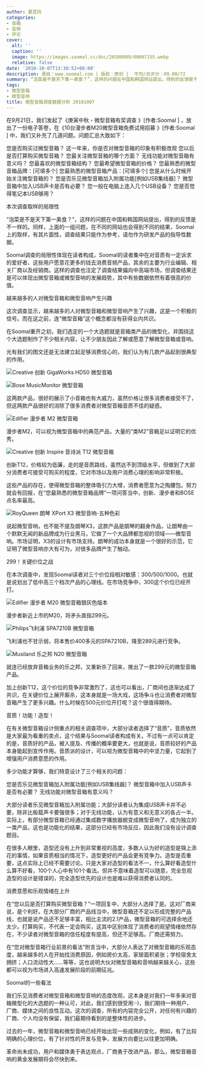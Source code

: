 ```yaml
---
author: 夏昆冈
categories:
- 音箱
- 音频
- 评论
cover:
  alt: ''
  caption: ''
  image: https://images.soomal.cc/doc/20100909/00007155.webp
  relative: false
date: '2010-10-07T13:30:52+08:00'
description: 源自：www.soomal.com | 版权：原创 |  平均/总评分：09.00/72
summary: “泡菜是不是天下第一美食？”，这样的问题在中国和韩国网站提出，得到的反馈是不一样的。同样，上面的一组问题，在不同的网站也会得到不同的结果，Soomal上的取样，有其片面性，调查结果只能作为参考，请勿作为研发产品的指导性数据。Soomal调查的局限性体现在读者构成，Soomal的读者集中在对音质有一定诉求的爱好者、这些用户愿意花更多的钱去消费音频产品，其余的主要为行业编辑、相关厂商以及经销商。这样的调查也注定了调查结果偏向中高端市场，但调查结果还是可以体现出微型音箱或微型音响的发展趋势，其中有些数据依然有着很高的价值。
tags:
- 微型音箱
- 微型音响
title: 微型音箱调查数据分析 20101007
---
```


在9月21日，我们发起了《庚寅中秋・微型音箱有奖调查 》[作者:Soomal ]
，放出了一份电子答卷，在《10台漫步者M20微型音箱免费试用招募 》[作者:Soomal ]
中，我们又补充了几道问题。问题汇总大致如下：



您是否购买过微型音箱？
这一年来，你是否对微型音箱的印象有积极改观
您以后是否打算购买微型音箱？
您最关注微型音箱的哪个方面？
无线功能对微型音箱有意义吗？
您最喜欢的微型音箱结构？
您最希望微型音箱的价格？
您最熟悉的微型音箱品牌：[可填多个]
您最熟悉的微型音箱产品：[可填多个]
您是从什么时候开始关注微型音箱的？
您是否乐见微型音箱加入附属功能[例如USB集线器]？
微型音箱中加入USB声卡是否有必要？
您一般在电脑上连入几个USB设备？
您是否觉得笔记本USB够用？



本次调查取样的局限性



“泡菜是不是天下第一美食？”，这样的问题在中国和韩国网站提出，得到的反馈是不一样的。同样，上面的一组问题，在不同的网站也会得到不同的结果，Soomal上的取样，有其片面性，调查结果只能作为参考，请勿作为研发产品的指导性数据。



Soomal调查的局限性体现在读者构成，Soomal的读者集中在对音质有一定诉求的爱好者、这些用户愿意花更多的钱去消费音频产品，其余的主要为行业编辑、相关厂商以及经销商。这样的调查也注定了调查结果偏向中高端市场，但调查结果还是可以体现出微型音箱或微型音响的发展趋势，其中有些数据依然有着很高的价值。



越来越多的人对微型音箱和微型音响产生兴趣



这次调查显示，越来越多的人对微型音箱和微型音响产生了兴趣，这是一个积极的信号。而在这之前，连“微型音箱”这个概念都没有获得业内共识。



在Soomal重开之初，我们选定的一个大选题就是音箱类产品的微型化，并围绕这个大选题制作了不少相关内容，让不少朋友因此了解或愿意了解微型音箱或音响。



光有我们的图文还是无法建立起足够消费信心的，我们认为有几款产品起到很典型的作用。



![Creative 创新 GigaWorks HD50 微型音箱](https://images.soomal.cc/doc/20091127/00003195.webp)



![Bose MusicMonitor 微型音箱](https://images.soomal.cc/doc/20091218/00003384.webp)



这两款产品，很好的展示了小音箱也有大威力，虽然价格让很多消费者接受不了，但这两款产品很好的消除了很多消费者对微型音箱音质不佳的疑惑。



![Edifier 漫步者 M2 微型音箱](https://images.soomal.cc/doc/20090715/00002322.webp)



漫步者M2，可以视为微型音箱中的典范产品，大量的“类M2”音箱足以证明它的优秀。



![Creative 创新 Inspire 音诗派 T12 微型音箱](https://images.soomal.cc/doc/20091126/00003176.webp)



创新T12，价格较为低廉，走的是音质路线，虽然达不到顶级水平，但做到了大部分消费者可接受可购买的程度，它对市场以及用户消费心理的影响非常积极。



这些产品的存在，使得微型音箱的整体吸引力大增，消费者愿意为之掏腰包。努力就会有回报，在“您最熟悉的微型音箱品牌”一项问答当中，创新、漫步者和BOSE点名率最高。



![RoyQueen 朗琴 XPort X3 微型音响-五种色彩](https://images.soomal.cc/doc/20100321/00004608.webp)



说起微型音响，也不能不提及朗琴X3，这款产品是朗琴的翻身作品，让朗琴由一个默默无闻的新品牌成为行业黑马，它做了一个大品牌都忽视的领域――微型音响。市场证明，X3的设计有市场支持。朗琴的成功本身就是一个很好的示范，它证明了微型音响亦大有可为，对很多品牌产生了触动。



299！关键价位之战



在本次调查中，发现Soomal读者对三个价位段相对敏感：300/500/1000。也就是说划出了低中高三个档次产品的心理线。在市场竞争中，300这个价位已经开打。



![Edifier 漫步者 M20 微型音箱银灰色版本](https://images.soomal.cc/doc/20100927/00007356.webp)



漫步者新近上市的M20，将矛头直指299元。



![Philips飞利浦 SPA7210B 微型音箱](https://images.soomal.cc/doc/20100822/00006828.webp)



飞利浦也不甘示弱，将本售价400多元的SPA7210B，降至289元进行竞争。



![Musiland 乐之邦 N20 微型音箱](https://images.soomal.cc/doc/20100924/00007328.webp)



就连已经放弃音箱业务的乐之邦，又重新杀了回来，推出了一款299元的微型音箱产品。



加上创新T12，这个价位的竞争非常激烈了，这也可以看出，厂商间也逐渐达成了共识，在关键价位上展开厮杀，这本身就是一场大戏，这场争斗也让消费者对微型音箱产生了更多兴趣。什么时候在500元价位开打呢？这个很值得期待。



音质！功能！造型！



在有关微型音箱设计侧重点的相关调查项中，大部分读者选择了“音质”，音质依然是大家最为看重的卖点，这个结果与Soomal读者构成有关。不过有一点可以肯定的是，音质好的产品，被人提及、传播的概率要更大，也就是说，音质较好的产品本身能起到宣传作用。音质派的设计，可以视为微型音箱中的中坚力量，它起到了增强用户消费意愿的作用。



多少功能才算够，我们特意设计了三个相关的问题：



您是否乐见微型音箱加入附属功能[例如USB集线器]？
微型音箱中加入USB声卡是否有必要？
无线功能对微型音箱有意义吗？



大部分读者乐见微型音箱加入附属功能；大部分读者认为集成USB声卡并不必要，除非比板载声卡要强很多；对于无线功能，认为有意义和无意义的各占一半。实际上，有部分微型音箱已经通过集成数字播放器蜕变成微型音响了，成为独立的一类产品，这也是功能化的结果，这部分已经有市场反应，因此我们没有设计调查题目。



在很多人眼里，造型还没有上升到非常重视的高度，多数人认为好的造型是锦上添花的事情，如果音质相当的情况下，造型更好的产品会更有竞争力。造型是否重要，这点实际上已经不需要讨论。只是大家对造型的看法不一，什么算好看造型什么算不好看，100个人心中有101个看法。但并不意味着造型可以随意，完全忽视造型的设计是错误的，完全造型优先的设计也是难以获得消费者认同的。



消费意愿和乐观情绪在上升



在“您以后是否打算购买微型音箱？”一项回复中，大部分人选择了是。这对厂商来说，是个利好。在大部分厂商的产品线当中，微型音箱还不足以形成完整的产品线，也就是说产品还不足够丰富，相比主流的2.1产品，微型音箱的可选择余地还太少。打算购买，不代表一定会购买，这其中区别体现了消费者的观望情绪依然存在，不少读者对微型音箱的信任程度有提高，但还不足够高。厂商还需努力。



在“您对微型音箱行业前景的看法”附言当中，大部分人表达了对微型音箱的乐观态度，越来越多的人在开始找消费原因，例如房价太高，家居面积紧张；学校宿舍太拥挤；人口流动性大……等等，这也说明大伙对微型音箱和音响越来越关心，这些都可以视为市场进入高速发展阶段的前期征兆。



Soomal的一些看法



我们乐见消费者对微型音箱和微型音响的态度改观，这本身是对我们一年多来对音箱微型化的大选题的一种认可，对此，我们感到很受用:-)，我们期待一种用户、厂商、媒体之间的良性互动。这次的调查，所有的内容完全公开，对任何有兴趣的厂商、个人均没有保留，我们最期待看到的是整体性的进步。



过去的一年，微型音箱和微型音响已经开始出现一些成熟的变化，例如，有了比较明确的心理价位，有了针对性的开发与竞争，发展方向要比以往更加明确。



革命尚未成功，用户和媒体勇于表达观点，厂商勇于改进产品，那么，微型音箱音响的黄金发展期将会尽快到来。
